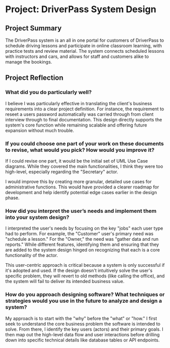# Project: DriverPass System Design

## Project Summary
The DriverPass system is an all in one portal for customers of DriverPass to schedule driving lessons and participate in online classroom learning, with practice tests and review material. The system connects scheduled lessons with instructors and cars, and allows for staff and customers alike to manage the bookings.

## Project Reflection

### What did you do particularly well?

I believe I was particularly effective in translating the client's business requirements into a clear project definition. For instance, the requirement to reseet a users password automatically was carried through from client interview through to final documentation. This design directly supports the system's core function while remaining scalable and offering future expansion without much trouble.

### If you could choose one part of your work on these documents to revise, what would you pick? How would you improve it?

If I could revise one part, it would be the initial set of UML Use Case diagrams. While they covered the main functionalities, I think they were too high-level, especially regarding the "Secretary" actor.

I would improve this by creating more granular, detailed use cases for administrative functions. This would have provided a clearer roadmap for development and help identify potential edge cases earlier in the design phase.

### How did you interpret the user’s needs and implement them into your system design?

I interpreted the user's needs by focusing on the key "jobs" each user type had to perform. For example, the "Customer" user's primary need was "schedule a lesson." For the "Owner," the need was "gather data and run reports." While different features, identifying them and ensuring that they are added to the system design hinged on recognizing that each is a core functionality of the actor.

This user-centric approach is critical because a system is only successful if it's adopted and used. If the design doesn't intuitively solve the user's specific problem, they will revert to old methods (like calling the office), and the system will fail to deliver its intended business value.

### How do you approach designing software? What techniques or strategies would you use in the future to analyze and design a system?

My approach is to start with the "why" before the "what" or "how." I first seek to understand the core business problem the software is intended to solve. From there, I identify the key users (actors) and their primary goals. I then map out the high-level data flow and user interactions before drilling down into specific technical details like database tables or API endpoints.
